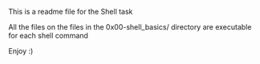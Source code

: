 This is a readme file for the Shell task

All the files on the files in the 0x00-shell_basics/ directory are executable for each shell command

Enjoy :) 
